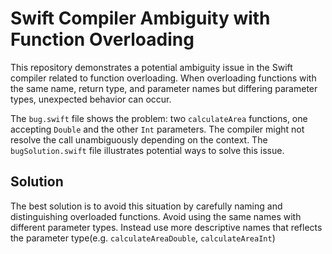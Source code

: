 # Swift Compiler Ambiguity with Function Overloading

This repository demonstrates a potential ambiguity issue in the Swift compiler related to function overloading.  When overloading functions with the same name, return type, and parameter names but differing parameter types, unexpected behavior can occur.

The `bug.swift` file shows the problem: two `calculateArea` functions, one accepting `Double` and the other `Int` parameters. The compiler might not resolve the call unambiguously depending on the context.  The `bugSolution.swift` file illustrates potential ways to solve this issue.

## Solution
The best solution is to avoid this situation by carefully naming and distinguishing overloaded functions. Avoid using the same names with different parameter types.  Instead use more descriptive names that reflects the parameter type(e.g. `calculateAreaDouble`, `calculateAreaInt`)